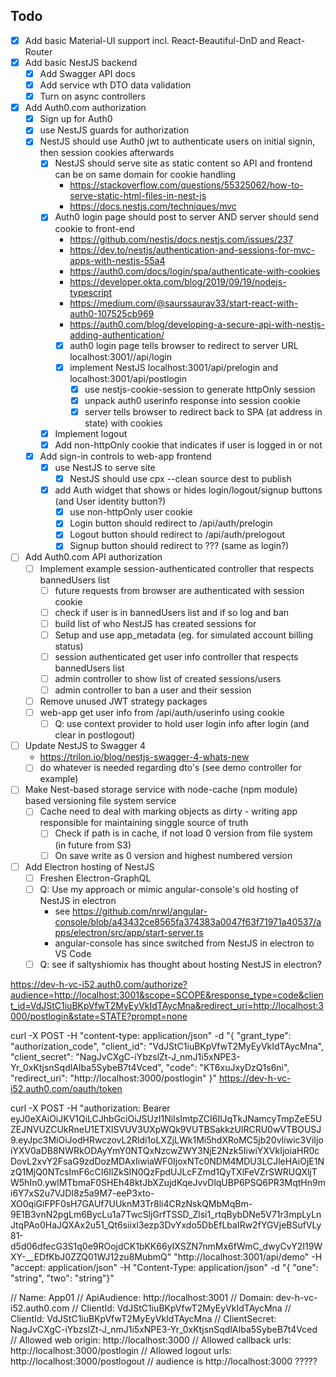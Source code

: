## Todo
- [X] Add basic Material-UI support incl. React-Beautiful-DnD and React-Router
- [X] Add basic NestJS backend
    - [X] Add Swagger API docs
    - [X] Add service wth DTO data validation
    - [X] Turn on async controllers
- [X] Add Auth0.com authorization
    - [X] Sign up for Auth0
    - [X] use NestJS guards for authorization
    - [X] NestJS should use Auth0 jwt to authenticate users on initial signin, then session cookies afterwards
        - [X] NestJS should serve site as static content so API and frontend can be on same domain for cookie handling
            - https://stackoverflow.com/questions/55325062/how-to-serve-static-html-files-in-nest-js
            - https://docs.nestjs.com/techniques/mvc
        - [X] Auth0 login page should post to server AND server should send cookie to front-end
            - https://github.com/nestjs/docs.nestjs.com/issues/237
            - https://dev.to/nestjs/authentication-and-sessions-for-mvc-apps-with-nestjs-55a4
            - https://auth0.com/docs/login/spa/authenticate-with-cookies
            - https://developer.okta.com/blog/2019/09/19/nodejs-typescript
            - https://medium.com/@saurssaurav33/start-react-with-auth0-107525cb969
            - https://auth0.com/blog/developing-a-secure-api-with-nestjs-adding-authentication/
            - [X] auth0 login page tells browser to redirect to server URL localhost:3001//api/login
            - [X] implement NestJS localhost:3001/api/prelogin and localhost:3001/api/postlogin 
                - [X] use nestjs-cookie-session to generate httpOnly session
                - [X] unpack auth0 userinfo response into session cookie
                - [X] server tells browser to redirect back to SPA (at address in state) with cookies
        - [X] Implement logout
        - [X] Add non-httpOnly cookie that indicates if user is logged in or not
    - [X] Add sign-in controls to web-app frontend
        - [X] use NestJS to serve site
            - [X] NestJS should use cpx --clean source dest to publish
        - [X] add Auth widget that shows or hides login/logout/signup buttons (and User identity button?)
            - [X] use non-httpOnly user cookie
            - [X] Login button should redirect to /api/auth/prelogin
            - [X] Logout button should redirect to /api/auth/prelogout
            - [X] Signup button should redirect to ??? (same as login?)
- [ ] Add Auth0.com API authorization
    - [ ] Implement example session-authenticated controller that respects bannedUsers list
        - [ ] future requests from browser are authenticated with session cookie
        - [ ] check if user is in bannedUsers list and if so log and ban
        - [ ] build list of who NestJS has created sessions for
        - [ ] Setup and use app_metadata (eg. for simulated account billing status)
        - [ ] session authenticated get user info controller that respects bannedUsers list
        - [ ] admin controller to show list of created sessions/users
        - [ ] admin controller to ban a user and their session
    - [ ] Remove unused JWT strategy packages
    - [ ] web-app get user info from /api/auth/userinfo using cookie
        - [ ] Q: use context provider to hold user login info after login (and clear in postlogout)
- [ ] Update NestJS to Swagger 4
    - https://trilon.io/blog/nestjs-swagger-4-whats-new
    - [ ] do whatever is needed regarding dto's (see demo controller for example)
- [ ] Make Nest-based storage service with node-cache (npm module) based versioning file system service
    - [ ] Cache need to deal with marking objects as dirty - writing app responsible for maintaining singgle source of truth
        - [ ] Check if path is in cache, if not load 0 version from file system (in future from S3)
        - [ ] On save write as 0 version and highest numbered version
- [ ] Add Electron hosting of NestJS
    - [ ] Freshen Electron-GraphQL
    - [ ] Q: Use my approach or mimic angular-console's old hosting of NestJS in electron
        - see https://github.com/nrwl/angular-console/blob/a43432ce8565fa374383a0047f63f71971a40537/apps/electron/src/app/start-server.ts
        - angular-console has since switched from NestJS in electron to VS Code
	- [ ] Q: see if saltyshiomix has thought about hosting NestJS in electron?

https://dev-h-vc-i52.auth0.com/authorize?audience=http://localhost:3001&scope=SCOPE&response_type=code&client_id=VdJStC1iuBKpVfwT2MyEyVkIdTAycMna&redirect_uri=http://localhost:3000/postlogin&state=STATE?prompt=none


curl -X POST -H "content-type: application/json" -d "{ \"grant_type\": \"authorization_code\", \"client_id\": \"VdJStC1iuBKpVfwT2MyEyVkIdTAycMna\", \"client_secret\": \"NagJvCXgC-iYbzslZt-J_nmJ1i5xNPE3-Yr_0xKtjsnSqdlAIba5SybeB7t4Vced\", \"code\": \"KT6xuJxyDzQ1s6ni\", \"redirect_uri\": \"http://localhost:3000/postlogin\" }" https://dev-h-vc-i52.auth0.com/oauth/token

curl -X POST -H "authorization: Bearer eyJ0eXAiOiJKV1QiLCJhbGciOiJSUzI1NiIsImtpZCI6IlJqTkJNamcyTmpZeE5UZEJNVUZCUkRneU1ETXlSVUV3UXpWQk9VUTBSakkzUlRCRU0wVTBOUSJ9.eyJpc3MiOiJodHRwczovL2Rldi1oLXZjLWk1Mi5hdXRoMC5jb20vIiwic3ViIjoiYXV0aDB8NWRkODAyYmY0NTQxNzcwZWY3NjE2Nzk5IiwiYXVkIjoiaHR0cDovL2xvY2FsaG9zdDozMDAxIiwiaWF0IjoxNTc0NDM4MDU3LCJleHAiOjE1NzQ1MjQ0NTcsImF6cCI6IlZkSlN0QzFpdUJLcFZmd1QyTXlFeVZrSWRUQXljTW5hIn0.ywlMTbmaF0SHEh48ktJbXZujdKqeJvvDlqUBP6PSQ6PR3MqtHn9mi6Y7xS2u7VJDI8z5a9M7-eeP3xto-XO0qiGiFPF0sH7GAUf7UUknM3Tr8li4CRzNskQMbMqBm-9E1B3vnN2pgLm6BycLu1a7TwcSljGrfTSSD_Zlsi1_rtqBybDNe5V71r3mpLyLnJtqPAo0HaJQXAx2u51_Qt6siixl3ezp3DvYxdo5DbEfLbaIRw2fYGVjeBSufVLy81-d5d06dfecG3S1q0e9ROojdCK1bKK66yIXSZN7nmMx6fWmC_dwyCvY2I19WXY-__EDfKbJ0ZZQ01WJ12zu8MubmQ" "http://localhost:3001/api/demo" -H "accept: application/json" -H "Content-Type: application/json" -d "{ \"one\": \"string\", \"two\": \"string\"}"

// Name: App01
// ApiAudience: http://localhost:3001
// Domain: dev-h-vc-i52.auth0.com
// ClientId: VdJStC1iuBKpVfwT2MyEyVkIdTAycMna
// ClientId: VdJStC1iuBKpVfwT2MyEyVkIdTAycMna
// ClientSecret: NagJvCXgC-iYbzslZt-J_nmJ1i5xNPE3-Yr_0xKtjsnSqdlAIba5SybeB7t4Vced
// Allowed web origin: http://localhost:3000
// Allowed callback urls: http://localhost:3000/postlogin
// Allowed logout urls: http://localhost:3000/postlogout
// audience is http://localhost:3000 ?????

